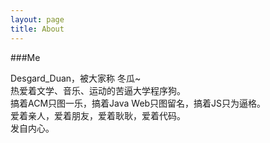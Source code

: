 ```yaml
---
layout: page
title: About
---
```



###Me

Desgard_Duan，被大家称 冬瓜~
<br />
热爱着文学、音乐、运动的苦逼大学程序狗。
<br />
搞着ACM只图一乐，搞着Java Web只图留名，搞着JS只为逼格。
<br />
爱着亲人，爱着朋友，爱着耿耿，爱着代码。
<br />
发自内心。
<br />

###
